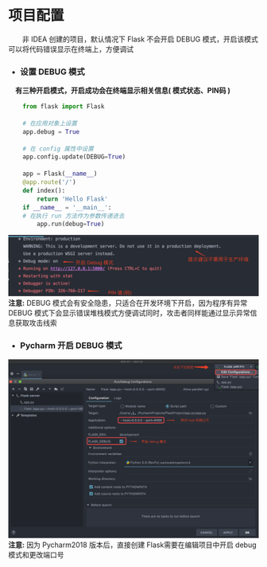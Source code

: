 # 项目配置
&emsp;&emsp;非 IDEA 创建的项目，默认情况下 Flask 不会开启 DEBUG 模式，开启该模式可以将代码错误显示在终端上，方便调试
* ### 设置 DEBUG 模式
&emsp;**有三种开启模式，开启成功会在终端显示相关信息( 模式状态、PIN码 )**

```python
    from flask import Flask
    
    # 在应用对象上设置
    app.debug = True
    
    # 在 config 属性中设置
    app.config.update(DEBUG=True)
    
    app = Flask(__name__)
    @app.route('/')
    def index():
        return 'Hello Flask'
    if __name__ = '__main__':
    # 在执行 run 方法作为参数传递进去
        app.run(debug=True)

```
![](/assets/QQ20200410-104031@2x.png)
**注意:** DEBUG 模式会有安全隐患，只适合在开发环境下开启，因为程序有异常 DEBUG 模式下会显示错误堆栈模式方便调试同时，攻击者同样能通过显示异常信息获取攻击线索
* ### Pycharm 开启 DEBUG 模式
![](/assets/QQ20200410-094703@2x.png)
**注意:** 因为 Pycharm2018 版本后，直接创建 Flask需要在编辑项目中开启 debug 模式和更改端口号












